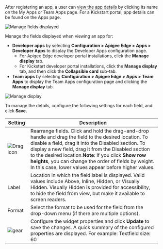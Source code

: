 After registering an app, a user can [view the app details](how-app-developers-interact-with-the-apigee-edge-module#managing-apps) by clicking its name on the My Apps or Team Apps page. For a Kickstart portal, app details can be found on the Apps page.

![Manage fields displayed](https://www.drupal.org/files/app-details.png)

Manage the fields displayed when viewing an app for:

* **Developer apps** by selecting **Configuration > Apigee Edge > Apps > Developer Apps** to display the Developer Apps configuration page.  
   * For Apigee Edge developer portal installations, click the **Manage display** tab.  
   * For Kickstart developer portal installations, click the **Manage display** tab, and then click the **Collapsible card** sub-tab.
* **Team apps** by selecting **Configuration > Apigee Edge > Apps > Team Apps** to display the Team Apps configuration page and clicking the **Manage display** tab.

![Manage display](https://www.drupal.org/files/manage-display-v3.png)

To manage the details, configure the following settings for each field, and click **Save**.

| **Setting**                     | **Description**                                                                                                                                                                                                                                                                                                                                                                                   |
| ------------------------------- | ------------------------------------------------------------------------------------------------------------------------------------------------------------------------------------------------------------------------------------------------------------------------------------------------------------------------------------------------------------------------------------------------- |
| ![Drag icon](/files/drag_1.png) | Rearrange fields. Click and hold the drag-and-drop handle and drag the field to the desired location. To disable a field, drag it into the Disabled section. To display a new field, drag it from the Disabled section to the desired location.**Note**: If you click **Show row heights**, you can change the order of fields by weight. In this case, lower values appear before higher values. |
| Label                           | Location in which the field label is displayed. Valid values include Above, Inline, Hidden, or Visually Hidden. Visually Hidden is provided for accessibility, to hide the field from view, but make it available to screen readers.                                                                                                                                                              |
| Format                          | Select the format to be used for the field from the drop-down menu (if there are multiple options).                                                                                                                                                                                                                                                                                               |
| ![gear](/files/gear.png)        | Configure the widget properties and click **Update** to save the changes. A quick summary of the configured properties are displayed. For example: Textfield size: 60                                                                                                                                                                                                                             |